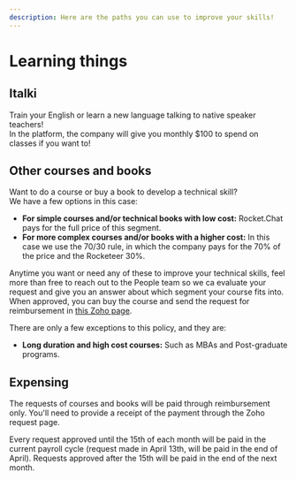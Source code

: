 ```yaml
---
description: Here are the paths you can use to improve your skills!
---
```


# Learning things

## Italki

Train your English or learn a new language talking to native speaker teachers!   
In the platform, the company will give you monthly $100 to spend on classes if you want to!

## Other courses and books

Want to do a course or buy a book to develop a technical skill?   
We have a few options in this case:

* **For simple courses and/or technical books with low cost:** Rocket.Chat pays for the full price of this segment. 
* **For more complex courses and/or books with a higher cost:** In this case we use the 70/30 rule, in which the company pays for the 70% of the price and the Rocketeer 30%.

Anytime you want or need any of these to improve your technical skills, feel more than free to reach out to the People team so we ca evaluate your request and give you an answer about which segment your course fits into. When approved, you can buy the course and send the request for reimbursement in [this Zoho page](https://people.zoho.com/rocketchat/zp#compensation/form/listview-formId:524549000001045001/viewId:524549000001045003).

There are only a few exceptions to this policy, and they are:

* **Long duration and high cost courses:** Such as MBAs and Post-graduate programs.

## Expensing

The requests of courses and books will be paid through reimbursement only. You'll need to provide a receipt of the payment through the Zoho request page.

Every request approved until the 15th of each month will be paid in the current payroll cycle \(request made in April 13th, will be paid in the end of April\). Requests approved after the 15th will be paid in the end of the next month.


